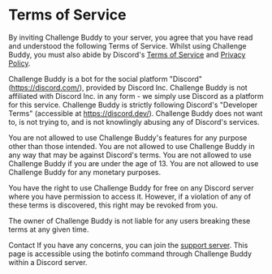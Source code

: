 # Terms of Service
By inviting Challenge Buddy to your server, you agree that you have read and understood the following Terms of Service.
Whilst using Challenge Buddy, you must also abide by Discord's [Terms of Service](https://discord.com/terms) and [Privacy Policy](https://discord.com/privacy).

Challenge Buddy is a bot for the social platform "Discord" (https://discord.com/), provided by Discord Inc.
Challenge Buddy is not affiliated with Discord Inc. in any form - we simply use Discord as a platform for this service.
Challenge Buddy is strictly following Discord's "Developer Terms" (accessible at https://discord.dev/).
Challenge Buddy does not want to, is not trying to, and is not knowlingly abusing any of Discord's services.

You are not allowed to use Challenge Buddy's features for any purpose other than those intended.
You are not allowed to use Challenge Buddy in any way that may be against Discord's terms.
You are not allowed to use Challenge Buddy if you are under the age of 13.
You are not allowed to use Challenge Buddy for any monetary purposes.

You have the right to use Challenge Buddy for free on any Discord server where you have permission to access it.
However, if a violation of any of these terms is discovered, this right may be revoked from you.

The owner of Challenge Buddy is not liable for any users breaking these terms at any given time.

Contact
If you have any concerns, you can join the [support server](https://discord.gg/NeVUGREx9S).
This page is accessible using the botinfo command through Challenge Buddy within a Discord server.
